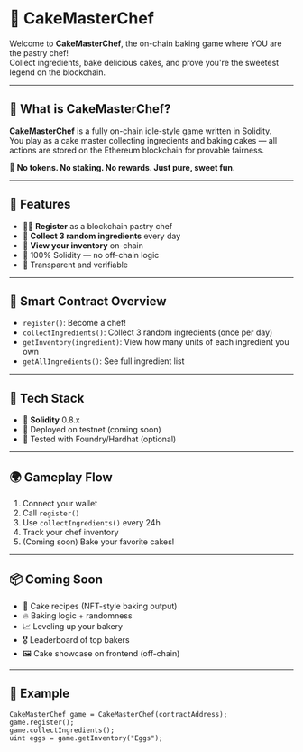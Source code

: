 # 🎂 CakeMasterChef 

Welcome to **CakeMasterChef**, the on-chain baking game where YOU are the pastry chef!  
Collect ingredients, bake delicious cakes, and prove you're the sweetest legend on the blockchain.

---

## 🍰 What is CakeMasterChef? 

**CakeMasterChef** is a fully on-chain idle-style game written in Solidity.  
You play as a cake master collecting ingredients and baking cakes — all actions are stored on the Ethereum blockchain for provable fairness.

🧁 **No tokens. No staking. No rewards. Just pure, sweet fun.**

---

## 🚀 Features
 
- 🧑‍🍳 **Register** as a blockchain pastry chef  
- 🛒 **Collect 3 random ingredients** every day  
- 🧺 **View your inventory** on-chain  
- 🔐 100% Solidity — no off-chain logic  
- 📜 Transparent and verifiable

---

## 🧱 Smart Contract Overview

- `register()`: Become a chef!  
- `collectIngredients()`: Collect 3 random ingredients (once per day)  
- `getInventory(ingredient)`: View how many units of each ingredient you own  
- `getAllIngredients()`: See full ingredient list

---

## 🔧 Tech Stack

- 🧠 **Solidity** 0.8.x  
- 📄 Deployed on testnet (coming soon)  
- 🧪 Tested with Foundry/Hardhat (optional)

---

## 🌍 Gameplay Flow

1. Connect your wallet  
2. Call `register()`  
3. Use `collectIngredients()` every 24h  
4. Track your chef inventory  
5. (Coming soon) Bake your favorite cakes!

---

## 📦 Coming Soon

- 🍓 Cake recipes (NFT-style baking output)  
- 🔥 Baking logic + randomness  
- 📈 Leveling up your bakery  
- 🎖️ Leaderboard of top bakers  
- 🖼️ Cake showcase on frontend (off-chain)

---

## 🤖 Example

```solidity
CakeMasterChef game = CakeMasterChef(contractAddress);
game.register();
game.collectIngredients();
uint eggs = game.getInventory("Eggs");
